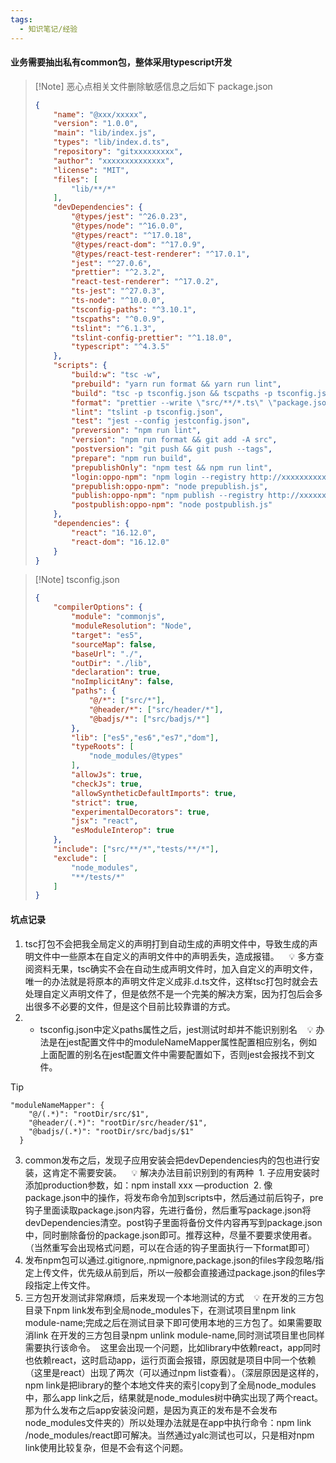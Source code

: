 ```yaml
---
tags:
  - 知识笔记/经验
---
```

#### 业务需要抽出私有common包，整体采用typescript开发
>[!Note] 恶心点相关文件删除敏感信息之后如下 package.json
> ```JSON
> {
>     "name": "@xxx/xxxxx",
>     "version": "1.0.0",
>     "main": "lib/index.js",
>     "types": "lib/index.d.ts",
>     "repository": "gitxxxxxxxxx",
>     "author": "xxxxxxxxxxxxxx",
>     "license": "MIT",
>     "files": [
>         "lib/**/*"
>     ],
>     "devDependencies": {
>         "@types/jest": "^26.0.23",
>         "@types/node": "^16.0.0",
>         "@types/react": "^17.0.18",
>         "@types/react-dom": "^17.0.9",
>         "@types/react-test-renderer": "^17.0.1",
>         "jest": "^27.0.6",
>         "prettier": "^2.3.2",
>         "react-test-renderer": "^17.0.2",
>         "ts-jest": "^27.0.3",
>         "ts-node": "^10.0.0",
>         "tsconfig-paths": "^3.10.1",
>         "tscpaths": "^0.0.9",
>         "tslint": "^6.1.3",
>         "tslint-config-prettier": "^1.18.0",
>         "typescript": "^4.3.5"
>     },
>     "scripts": {
>         "build:w": "tsc -w",
>         "prebuild": "yarn run format && yarn run lint",
>         "build": "tsc -p tsconfig.json && tscpaths -p tsconfig.json -s ./src -o ./lib",
>         "format": "prettier --write \"src/**/*.ts\" \"package.json\"",
>         "lint": "tslint -p tsconfig.json",
>         "test": "jest --config jestconfig.json",
>         "preversion": "npm run lint",
>         "version": "npm run format && git add -A src",
>         "postversion": "git push && git push --tags",
>         "prepare": "npm run build",
>         "prepublishOnly": "npm test && npm run lint",
>         "login:oppo-npm": "npm login --registry http://xxxxxxxxxxxx",
>         "prepublish:oppo-npm": "node prepublish.js",
>         "publish:oppo-npm": "npm publish --registry http://xxxxxxxxxxx",
>         "postpublish:oppo-npm": "node postpublish.js"
>     },
>     "dependencies": {
>         "react": "16.12.0",
>         "react-dom": "16.12.0"
>     }
> }
> ```

>[!Note] tsconfig.json
> ```JSON
> {
>     "compilerOptions": {
>         "module": "commonjs",
>         "moduleResolution": "Node",
>         "target": "es5",
>         "sourceMap": false,
>         "baseUrl": "./",
>         "outDir": "./lib",
>         "declaration": true,
>         "noImplicitAny": false,
>         "paths": {
>             "@/*": ["src/*"],
>             "@header/*": ["src/header/*"],
>             "@badjs/*": ["src/badjs/*"]
>         },
>         "lib": ["es5","es6","es7","dom"],
>         "typeRoots": [
>             "node_modules/@types"
>         ],
>         "allowJs": true,
>         "checkJs": true,
>         "allowSyntheticDefaultImports": true,
>         "strict": true,
>         "experimentalDecorators": true,
>         "jsx": "react",
>         "esModuleInterop": true
>     },
>     "include": ["src/**/*","tests/**/*"],
>     "exclude": [
>         "node_modules",
>         "**/tests/*"
>     ]
> }
> ```


#### 坑点记录
1. tsc打包不会把我全局定义的声明打到自动生成的声明文件中，导致生成的声明文件中一些原本在自定义的声明文件中的声明丢失，造成报错。    💡 多方查阅资料无果，tsc确实不会在自动生成声明文件时，加入自定义的声明文件，唯一的办法就是将原本的声明文件定义成非.d.ts文件，这样tsc打包时就会去处理自定义声明文件了，但是依然不是一个完美的解决方案，因为打包后会多出很多不必要的文件，但是这个目前比较靠谱的方式。
2. - tsconfig.json中定义paths属性之后，jest测试时却并不能识别别名    💡 办法是在jest配置文件中的moduleNameMapper属性配置相应别名，例如上面配置的别名在jest配置文件中需要配置如下，否则jest会报找不到文件。  
>[!Tip]
> ```
> "moduleNameMapper": {
>     "@/(.*)": "rootDir/src/$1",
>     "@header/(.*)": "rootDir/src/header/$1",
>     "@badjs/(.*)": "rootDir/src/badjs/$1"
>   }
> ```


3. common发布之后，发现子应用安装会把devDependencies内的包也进行安装，这肯定不需要安装。    💡 解决办法目前识别到的有两种  1. 子应用安装时添加production参数，如：npm install xxx —production  2. 像package.json中的操作，将发布命令加到scripts中，然后通过前后钩子，pre钩子里面读取package.json内容，先进行备份，然后重写package.json将devDependencies清空。post钩子里面将备份文件内容再写到package.json中，同时删除备份的package.json即可。推荐这种，尽量不要要求使用者。（当然重写会出现格式问题，可以在合适的钩子里面执行一下format即可）  
4. 发布npm包可以通过.gitignore,.npmignore,package.json的files字段忽略/指定上传文件，优先级从前到后，所以一般都会直接通过package.json的files字段指定上传文件。
5. 三方包开发测试非常麻烦，后来发现一个本地测试的方式    💡 在开发的三方包目录下npm link发布到全局node_modules下，在测试项目里npm link module-name;完成之后在测试目录下即可使用本地的三方包了。如果需要取消link 在开发的三方包目录npm unlink module-name,同时测试项目里也同样需要执行该命令。  这里会出现一个问题，比如library中依赖react，app同时也依赖react，这时启动app，运行页面会报错，原因就是项目中同一个依赖（这里是react）出现了两次（可以通过npm list查看）。（深层原因是这样的，npm link是把library的整个本地文件夹的索引copy到了全局node_modules中，那么app link之后，结果就是node_modules树中确实出现了两个react。那为什么发布之后app安装没问题，是因为真正的发布是不会发布node_modules文件夹的）所以处理办法就是在app中执行命令：npm link /node_modules/react即可解决。当然通过yalc测试也可以，只是相对npm link使用比较复杂，但是不会有这个问题。